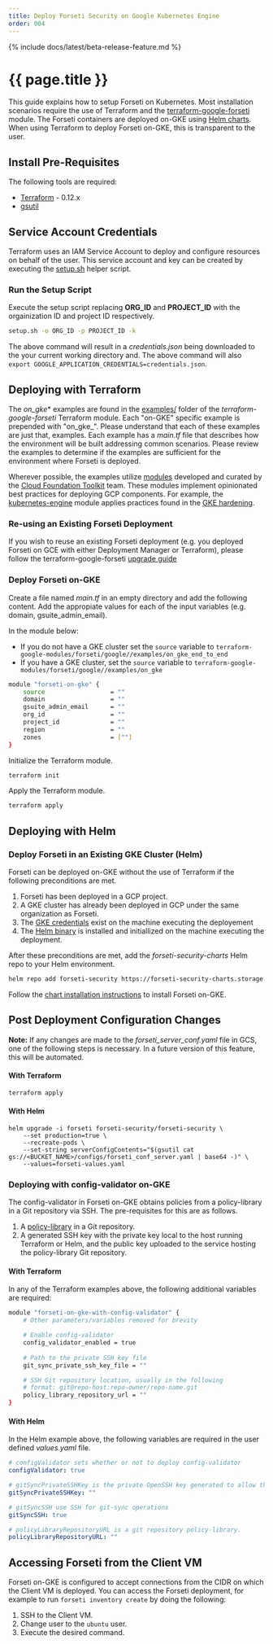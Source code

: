 ```yaml
---
title: Deploy Forseti Security on Google Kubernetes Engine
order: 004
---
```


{% include docs/latest/beta-release-feature.md %}

# {{ page.title }}

This guide explains how to setup Forseti on Kubernetes.  Most installation scenarios require the use of Terraform and the [terraform-google-forseti](https://registry.terraform.io/modules/terraform-google-modules/forseti/google/) module.  The Forseti containers are deployed on-GKE using [Helm charts](https://github.com/forseti-security/helm-charts).  When using Terraform to deploy Forseti on-GKE, this is transparent to the user.

## Install Pre-Requisites

The following tools are required:
* [Terraform](https://www.terraform.io/downloads.html) - 0.12.x
* [gsutil](https://cloud.google.com/storage/docs/gsutil)

## Service Account Credentials
Terraform uses an IAM Service Account to deploy and configure resources on behalf of the user.  This
service account and key can be created by executing the [setup.sh](https://github.com/forseti-security/terraform-google-forseti/blob/master/helpers/setup.sh)
helper script.

### Run the Setup Script
Execute the setup script replacing **ORG_ID** and **PROJECT_ID** with the orgainization ID and project ID respectively.
```sh
setup.sh -o ORG_ID -p PROJECT_ID -k
```
The above command will result in a *credentials.json* being downloaded to the your current working directory and.  The above command will also `export GOOGLE_APPLICATION_CREDENTIALS=credentials.json`.

## Deploying with Terraform
The *on_gke** examples are found in the [examples/](https://github.com/forseti-security/terraform-google-forseti/tree/master/examples/) folder of the *terraform-google-forseti* Terraform module.  Each "on-GKE" specific example is prepended with "on_gke_".  Please understand that each of these examples are just that, examples.  Each example has a *main.tf* file that describes how the environment will be built addressing common scenarios.  Please review the examples to determine if the examples are sufficient for the environment where Forseti is deployed.

Wherever possible, the examples utilize [modules](https://registry.terraform.io/modules/terraform-google-modules) developed and curated by the [Cloud Foundation Toolkit](https://cloud.google.com/foundation-toolkit/) team.  These modules implement opinionated best practices for deploying GCP components.  For example, the [kubernetes-engine](https://registry.terraform.io/modules/terraform-google-modules/kubernetes-engine/google/5.0.0) module applies practices found in the [GKE hardening](https://cloud.google.com/kubernetes-engine/docs/how-to/hardening-your-cluster).

### Re-using an Existing Forseti Deployment
If you wish to reuse an existing Forseti deployment (e.g. you deployed Forseti on GCE with either Deployment Manager or Terraform), please follow the terraform-google-forseti [upgrade guide](https://github.com/forseti-security/terraform-google-forseti/blob/master/docs/upgrading_to_v5.0.md)


### Deploy Forseti on-GKE

Create a file named *main.tf* in an empty directory and add the following content.  Add the appropiate values for each of the input variables (e.g. domain, gsuite_admin_email).

In the module below:
* If you do not have a GKE cluster set the `source` variable to `terraform-google-modules/forseti/google//examples/on_gke_end_to_end`
* If you have a GKE cluster, set the `source` variable to `terraform-google-modules/forseti/google//examples/on_gke`

```bash
module "forseti-on-gke" {
    source                  = ""
    domain                  = ""
    gsuite_admin_email      = ""
    org_id                  = ""
    project_id              = ""
    region                  = ""
    zones                   = [""]
}
```

Initialize the Terraform module.

```bash
terraform init
```

Apply the Terraform module.

```bash
terraform apply
```

## Deploying with Helm

### Deploy Forseti in an Existing GKE Cluster (Helm)

Forseti can be deployed on-GKE without the use of Terraform if the following preconditions are met.

1. Forseti has been deployed in a GCP project.
2. A GKE cluster has already been deployed in GCP under the same organization as Forseti.
3. The [GKE credentials](https://cloud.google.com/kubernetes-engine/docs/how-to/cluster-access-for-kubectl) exist on the machine executing the deployement
4. The [Helm binary](https://helm.sh/docs/using_helm/) is installed and initiallized on the machine executing the deployment.

After these preconditions are met, add the *forseti-security-charts* Helm repo to your Helm environment.

```bash
helm repo add forseti-security https://forseti-security-charts.storage.googleapis.com/release
```

Follow the [chart installation instructions](https://github.com/forseti-security/helm-charts/tree/master/charts/forseti-security#installing-the-forseti-security-chart) to install Forseti on-GKE.


## Post Deployment Configuration Changes

**Note:** If any changes are made to the *forseti_server_conf.yaml* file in GCS, one of the following steps is necessary.  In a future version of this feature, this will be automated.

#### With Terraform
```bash
terraform apply
```

#### With Helm
```
helm upgrade -i forseti forseti-security/forseti-security \
    --set production=true \
    --recreate-pods \
    --set-string serverConfigContents="$(gsutil cat gs://<BUCKET_NAME>/configs/forseti_conf_server.yaml | base64 -)" \
    --values=forseti-values.yaml
```

### Deploying with config-validator on-GKE

The config-validator in Forseti on-GKE obtains policies from a policy-library in a Git repository via SSH.  The pre-requisites for this are as follows.

1. A [policy-library](https://github.com/forseti-security/policy-library/blob/master/docs/user_guide.md#get-started-with-the-policy-library-repository) in a Git repository.
2. A generated SSH key with the private key local to the host running Terraform or Helm, and the public key uploaded to the service hosting the policy-library Git repository.

#### With Terraform

In any of the Terraform examples above, the following additional variables are required:

```bash
module "forseti-on-gke-with-config-validator" {
    # Other parameters/variables removed for brevity

    # Enable config-validator
    config_validator_enabled = true
    
    # Path to the private SSH key file
    git_sync_private_ssh_key_file = ""

    # SSH Git repository location, usually in the following
    # format: git@repo-host:repo-owner/repo-name.git
    policy_library_repository_url = ""
}
```

#### With Helm

In the Helm example above, the following variables are required in the user defined *values.yaml* file.

```yaml
# configValidator sets whether or not to deploy config-validator
configValidator: true

# gitSyncPrivateSSHKey is the private OpenSSH key generated to allow the git-sync to clone the policy library repository.
gitSyncPrivateSSHKey: ""

# gitSyncSSH use SSH for git-sync operations
gitSyncSSH: true

# policyLibraryRepositoryURL is a git repository policy-library.
policyLibraryRepositoryURL: ""

```
## Accessing Forseti from the Client VM
Forseti on-GKE is configured to accept connections from the CIDR on which the Client VM is deployed.  You can access the Forseti deployment, for example to run `forseti inventory create` by doing the following:

1. SSH to the Client VM.
1. Change user to the `ubuntu` user.
1. Execute the desired command.
